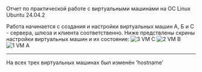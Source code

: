 Отчет по практической работе с виртуальными машинами на ОС Linux Ubuntu 24.04.2

Работа начинается с создания и настройки виртуальных машин А, Б и С - сервера, шлюза и клиента соответственно.
Ниже предствлены скрины настройки виртуальных машин и их состояние:
![3 VM C](https://github.com/user-attachments/assets/aea185b9-502e-4e87-8646-738c90d8d457)
![2 VM B](https://github.com/user-attachments/assets/da9744cf-cc18-4d5b-8a47-9d854e0ad308)
![1 VM A](https://github.com/user-attachments/assets/e800ffc2-1e71-4821-8a16-a0d3fe862c1b)

---

На всех трех виртуальных машинах был изменён 'hostname'
